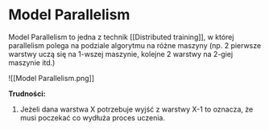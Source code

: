 # Model Parallelism
Model Parallelism to jedna z technik [[Distributed training]], w której parallelism polega na podziale algorytmu na różne maszyny (np. 2 pierwsze warstwy uczą się na 1-wszej maszynie, kolejne 2 warstwy na 2-giej maszynie itd.)

![[Model Parallelism.png]]

**Trudności:**
1. Jeżeli dana warstwa X potrzebuje wyjść z warstwy X-1 to oznacza, że musi poczekać co wydłuża proces uczenia.